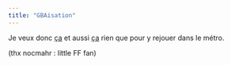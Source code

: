 ```yaml
---
title: "GBAisation"
---
```


Je veux donc [ça](http://www.ffworld.com/?rub=news&page=voir&id=591) et aussi
[ça](http://www.overgame.com/page/18777.htm) rien que pour y rejouer dans le
métro.

(thx nocmahr : little FF fan)


